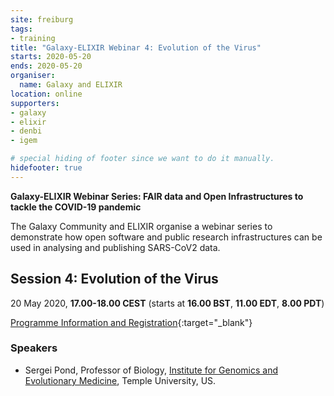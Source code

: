 ```yaml
---
site: freiburg
tags:
- training
title: "Galaxy-ELIXIR Webinar 4: Evolution of the Virus"
starts: 2020-05-20
ends: 2020-05-20
organiser:
  name: Galaxy and ELIXIR
location: online
supporters:
- galaxy
- elixir
- denbi
- igem

# special hiding of footer since we want to do it manually.
hidefooter: true
---
```


**Galaxy-ELIXIR Webinar Series: FAIR data and Open Infrastructures to tackle the COVID-19 pandemic**

The Galaxy Community and ELIXIR organise a webinar series to demonstrate how open software and public research infrastructures can be used in analysing and publishing SARS-CoV2 data.

## Session 4: Evolution of the Virus

20 May 2020, **17.00-18.00 CEST** (starts at **16.00 BST**, **11.00 EDT**, **8.00 PDT**)

[Programme Information and Registration](https://elixir-europe.org/events/webinar-galaxy-elixir-covid19){:target="_blank"}

### Speakers

* Sergei Pond, Professor of Biology, [Institute for Genomics and Evolutionary Medicine](https://igem.temple.edu/), Temple University, US.

